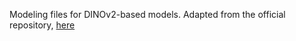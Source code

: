 Modeling files for DINOv2-based models.
Adapted from the official repository, [here](https://github.com/facebookresearch/dinov2)